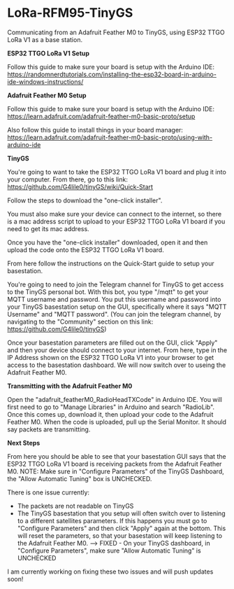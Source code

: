 # LoRa-RFM95-TinyGS
Communicating from an Adafruit Feather M0 to TinyGS, using ESP32 TTGO LoRa V1 as a base station.

**ESP32 TTGO LoRa V1 Setup**

Follow this guide to make sure your board is setup with the Arduino IDE: https://randomnerdtutorials.com/installing-the-esp32-board-in-arduino-ide-windows-instructions/

**Adafruit Feather M0 Setup**

Follow this guide to make sure your board is setup with the Arduino IDE: https://learn.adafruit.com/adafruit-feather-m0-basic-proto/setup

Also follow this guide to install things in your board manager: https://learn.adafruit.com/adafruit-feather-m0-basic-proto/using-with-arduino-ide 

**TinyGS**

You're going to want to take the ESP32 TTGO LoRa V1 board and plug it into your computer.  From there, go to this link: https://github.com/G4lile0/tinyGS/wiki/Quick-Start

Follow the steps to download the "one-click installer".

You must also make sure your device can connect to the internet, so there is a mac address script to upload to your ESP32 TTGO LoRa V1 board if you need to get its mac address.

Once you have the "one-click installer" downloaded, open it and then upload the code onto the ESP32 TTGO LoRa V1 board.

From here follow the instructions on the Quick-Start guide to setup your basestation. 

You're going to need to join the Telegram channel for TinyGS to get access to the TinyGS personal bot.  With this bot, you type "/mqtt" to get your MQTT username and password.  You put this username and password into your TinyGS basestation setup on the GUI, specifically where it says "MQTT Username" and "MQTT password".  (You can join the telegram channel, by navigating to the "Community" section on this link: https://github.com/G4lile0/tinyGS)

Once your basestation parameters are filled out on the GUI, click "Apply" and then your device should connect to your internet.  From here, type in the IP Address shown on the ESP32 TTGO LoRa V1 into your browser to get access to the basestation dashboard.  We will now switch over to useing the Adafruit Feather M0.

**Transmitting with the Adafruit Feather M0**

Open the "adafruit_featherM0_RadioHeadTXCode" in Arduino IDE.  You will first need to go to "Manage Libraries" in Arduino and search "RadioLib".  Once this comes up, download it, then upload your code to the Adafruit Feather M0.  When the code is uploaded, pull up the Serial Monitor.  It should say packets are transmitting.  

**Next Steps**

From here you should be able to see that your basestation GUI says that the ESP32 TTGO LoRa V1 board is receiving packets from the Adafruit Feather M0. NOTE: Make sure in "Configure Parameters" of the TinyGS Dashboard, the "Allow Automatic Tuning" box is UNCHECKED.

There is one issue currently: 

* The packets are not readable on TinyGS
* The TinyGS basestation that you setup will often switch over to listening to a different satellites parameters.  If this happens you must go to "Configure Parameters" and then click "Apply" again at the bottom.  This will reset the parameters, so that your basestation will keep listening to the Adafruit Feather M0. --> FIXED - On your TinyGS dashboard, in "Configure Parameters", make sure "Allow Automatic Tuning" is UNCHECKED

I am currently working on fixing these two issues and will push updates soon!
